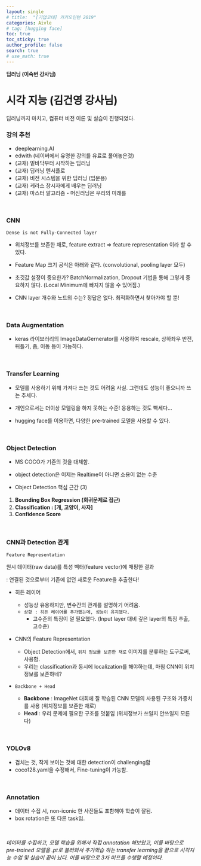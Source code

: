 ```yaml
---
layout: single  
# title:  "[기업코테] 카카오인턴 2019"
categories: Aivle
# tag: [hugging face]
toc: true
toc_sticky: true
author_profile: false
search: true
# use_math: true
---
```


**딥러닝 (이숙번 강사님)**


# 시각 지능 (김건영 강사님)

딥러닝까지 마치고, 컴퓨터 비전 이론 및 실습이 진행되었다.
<br>

### 강의 추천

- deeplearning.AI
- edwith (네이버에서 유명한 강의를 유료로 풀어놓은것)
- (교재) 밑바닥부터 시작하는 딥러닝
- (교재) 딥러닝 텐서플로
- (교재) 비전 시스템을 위한 딥러닝 (입문용)
- (교재) 케라스 창시자에게 배우는 딥러닝
- (교재) 마스터 알고리즘 - 머신러닝은 우리의 미래를
<!-- - https://docs.google.com/document/d/1aAxJgvFjQj8U9joD_xJWGz6kSoVT6ueOPZhrgxH7mSg/edit -->
<br>

### CNN

`Dense is not Fully-Connected layer`
    
<!-- <img src="/assets/images/2023-09-20-CV/Untitled.png" /><br/> -->

- 위치정보를 보존한 채로, feature extract ⇒ feature representation 이라 할 수 있다. 

<!-- <img src="/assets/images/2023-09-20-CV/Untitled 1.png" /><br/> -->

- Feature Map 크기 공식은 아래와 같다. (convolutional, pooling layer 모두)

<!-- ---

<img src="/assets/images/2023-09-20-CV/Untitled 2.png" /><br/>

### 초깃값 설정

--- -->

- 초깃값 설정이 중요한가? BatchNormalization, Dropout 기법을 통해 그렇게 중요하지 않다. (Local Minimum에 빠지지 않을 수 있어짐.)

<!-- <img src="/assets/images/2023-09-20-CV/Untitled 3.png" /><br/>

### CNN의 layer 설명 -->

- CNN layer 개수와 노드의 수는? 정답은 없다. 최적화하면서 찾아가야 할 뿐!

<!-- <img src="/assets/images/2023-09-20-CV/Untitled 4.png" /><br/> -->
<br>


### Data Augmentation

<!-- ---

<img src="/assets/images/2023-09-20-CV/Untitled 5.png" /><br/>

<img src="/assets/images/2023-09-20-CV/Untitled 6.png" /><br/> -->

- keras 라이브러리의 ImageDataGernerator를 사용하여 rescale, 상하좌우 반전, 뒤틀기, 줌, 이동 등이 가능하다.

<br>


### Transfer Learning

<!-- ---

<img src="/assets/images/2023-09-20-CV/Untitled 7.png" /><br/> -->

- 모델를 사용하기 위해 가져다 쓰는 것도 어려움 사실. 그런데도 성능이 좋으니까 쓰는 추세다.

- 개인으로서는 더이상 모델링을 하지 못하는 수준! 응용하는 것도 빡세다…

- hugging face를 이용하면, 다양한 pre-trained 모델을 사용할 수 있다. 

<br>


### Object Detection

<!-- <img src="/assets/images/2023-09-20-CV/Untitled 8.png" /><br/> -->

- MS COCO가 기존의 것을 대체함.

- object detection은 이제는 Realtime이 아니면 소용이 없는 수준

- Object Detection 핵심 근간 (3)

<!-- ---

<aside>
💡 ***Class Classification + Localization***

</aside>

<img src="/assets/images/2023-09-20-CV/Untitled 9.png" /><br/> -->

1. **Bounding Box Regression (회귀문제로 접근)**
2. **Classification : [개, 고양이, 사자]**
3. **Confidence Score** 

<br>


### CNN과 Detection 관계

`Feature Representation`

원시 데이터(raw data)를 특성 벡터(feature vector)에 매핑한 결과

: 연결된 것으로부터 기존에 없던 새로운 Feature을 추출한다!


- 히든 레이어
    - 성능상 유용하지만, 변수간의 관계를 설명하기 어려움.
    - `상황 : 히든 레이어를 추가했는데, 성능이 유지됐다.`
        - 고수준의 특징이 덜 필요했다. (Input layer 대비 깊은  layer의 특징 추출, 고수준)

- CNN의 Feature Representation
    - Object Detection에서, `위치 정보를 보존한 채로` 이미지를 분류하는 도구로써, 사용함.
    - 우리는 classification과 동시에 localization를 해야하는데, 마침 CNN이 위치정보를 보존하네?

- `Backbone + Head`

    - **Backbone** : ImageNet 대회에 잘 학습된 CNN 모델의 사용된 구조와 가중치를 사용 (위치정보를 보존한 채로)
    - **Head** : 우리 문제에 필요한 구조를 덧붙임 (위치정보가 쓰일지 안쓰일지 모른다)

<br>


### YOLOv8

- 겹치는 것, 작게 보이는 것에 대한 detection이 challenging함
- coco128.yaml을 수정해서, Fine-tuning이 가능함.
<br>


### Annotation

- 데이터 수집 시, non-iconic 한 사진들도 포함해야 학습이 잘됨.
- box rotation은 또 다른 task임.

<br>  


*데이터를 수집하고, 모델 학습을 위해서 직접 annotation 해보았고, 이를 바탕으로 pre-trained 모델을 .pt로 불러와서 추가학습 하는 transfer learning을 끝으로 시각지능 수업 및 실습이 끝이 났다. 이를 바탕으로 3차 미프를 수행할 예정이다.* 